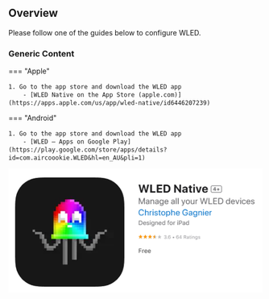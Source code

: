 ## Overview

Please follow one of the guides below to configure WLED.

### Generic Content

=== "Apple"

    1. Go to the app store and download the WLED app
	    - [WLED Native on the App Store (apple.com)](https://apps.apple.com/us/app/wled-native/id6446207239)  

=== "Android"

    1. Go to the app store and download the WLED app 
	    - [WLED – Apps on Google Play](https://play.google.com/store/apps/details?id=com.aircoookie.WLED&hl=en_AU&pli=1)




![WLED-Apple](../Guides/WLED-Apple.png)